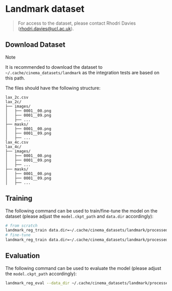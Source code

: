 # Landmark dataset

> For access to the dataset, please contact Rhodri Davies (rhodri.davies@ucl.ac.uk).

## Download Dataset

> [!NOTE]
>
> It is recommended to download the dataset to `~/.cache/cinema_datasets/landmark` as the integration tests are based on
> this path.

The files should have the following structure:

```
lax_2c.csv
lax_2c/
├── images/
│   ├── 0001__00.png
│   ├── 0001__09.png
│   ├── ...
├── masks/
│   ├── 0001__00.png
│   ├── 0001__09.png
│   ├── ...
lax_4c.csv
lax_4c/
├── images/
│   ├── 0001__00.png
│   ├── 0001__09.png
│   ├── ...
├── masks/
│   ├── 0001__00.png
│   ├── 0001__09.png
│   ├── ...
```

## Training

The following command can be used to train/fine-tune the model on the dataset (please adjust the `model.ckpt_path` and
`data.dir` accordingly):

```bash
# from scratch
landmark_reg_train data.dir=~/.cache/cinema_datasets/landmark/processed
# fine-tune
landmark_reg_train data.dir=~/.cache/cinema_datasets/landmark/processed model.ckpt_path=
```

## Evaluation

The following command can be used to evaluate the model (please adjust the `model.ckpt_path` accordingly):

```bash
landmark_reg_eval --data_dir ~/.cache/cinema_datasets/landmark/processed --ckpt_path
```
